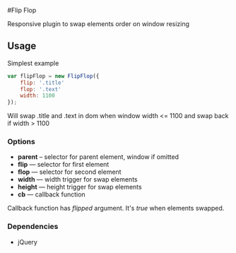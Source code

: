 #Flip Flop

Responsive plugin to swap elements order on window resizing

## Usage

Simplest example

```js
var flipFlop = new FlipFlop({
    flip: '.title'
    flop: '.text'
    width: 1100
});
```
Will swap .title and .text in dom when window width <= 1100 and swap back if width > 1100

### Options

* **parent** – selector for parent element, window if omitted
* **flip** — selector for first element
* **flop** — selector for second element
* **width** — width trigger for swap elements
* **height** — height trigger for swap elements
* **cb** — callback function

Callback function has *flipped* argument. It's *true* when elements swapped. 

### Dependencies
* jQuery
